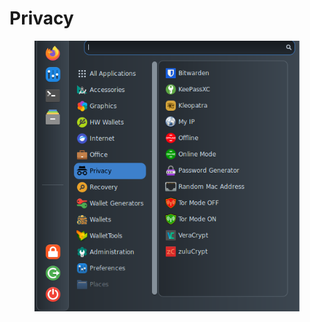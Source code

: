 # Privacy

<figure><img src="../../.gitbook/assets/Privacy.png" alt=""><figcaption></figcaption></figure>
